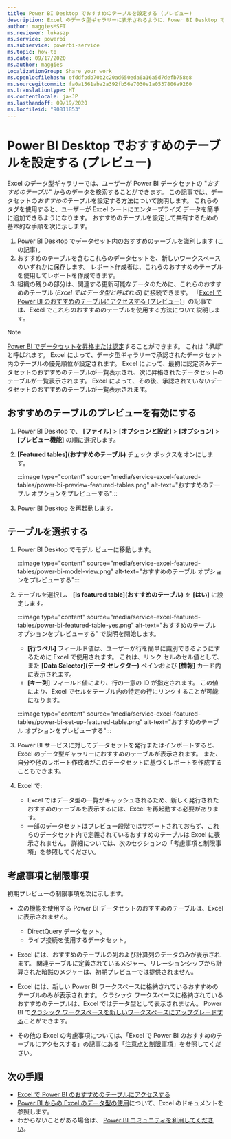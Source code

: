 ```yaml
---
title: Power BI Desktop でおすすめのテーブルを設定する (プレビュー)
description: Excel のデータ型ギャラリーに表示されるように、Power BI Desktop でおすすめのテーブルを作成します。
author: maggiesMSFT
ms.reviewer: lukaszp
ms.service: powerbi
ms.subservice: powerbi-service
ms.topic: how-to
ms.date: 09/17/2020
ms.author: maggies
LocalizationGroup: Share your work
ms.openlocfilehash: efddfbdb70b2c20ad650eda6a16a5d7defb758e8
ms.sourcegitcommit: fa0a1561aba2a392fb56e7030e1a0537806a9260
ms.translationtype: HT
ms.contentlocale: ja-JP
ms.lasthandoff: 09/19/2020
ms.locfileid: "90811853"
---
```

# <a name="set-featured-tables-in-power-bi-desktop-preview"></a>Power BI Desktop でおすすめのテーブルを設定する (プレビュー)

Excel のデータ型ギャラリーでは、ユーザーが Power BI データセットの "*おすすめのテーブル*" からのデータを検索することができます。 この記事では、データセットの*おすすめの*テーブルを設定する方法について説明します。 これらのタグを使用すると、ユーザーが Excel シートにエンタープライズ データを簡単に追加できるようになります。 おすすめのテーブルを設定して共有するための基本的な手順を次に示します。

1. Power BI Desktop でデータセット内のおすすめのテーブルを識別します (この記事)。
1. おすすめのテーブルを含むこれらのデータセットを、新しいワークスペースのいずれかに保存します。 レポート作成者は、これらのおすすめのテーブルを使用してレポートを作成できます。 
1. 組織の残りの部分は、関連する更新可能なデータのために、これらのおすすめのテーブル (*Excel ではデータ型と呼ばれる*) に接続できます。 「[Excel で Power BI のおすすめのテーブルにアクセスする (プレビュー)](service-excel-featured-tables.md)」の記事では、Excel でこれらのおすすめのテーブルを使用する方法について説明します。

> [!NOTE]
> [Power BI でデータセットを昇格または認定](../connect-data/service-datasets-promote.md)することができます。 これは "*承認*" と呼ばれます。 Excel によって、データ型ギャラリーで承認されたデータセット内のテーブルの優先順位が設定されます。 Excel によって、最初に認定済みデータセットのおすすめのテーブルが一覧表示され、次に昇格されたデータセットのテーブルが一覧表示されます。 Excel によって、その後、承認されていないデータセットのおすすめのテーブルが一覧表示されます。 

## <a name="turn-on-the-featured-table-preview"></a>おすすめのテーブルのプレビューを有効にする

1. Power BI Desktop で、 **[ファイル]**  >  **[オプションと設定]**  >  **[オプション]**  >  **[プレビュー機能]** の順に選択します。
2. **[Featured tables]\(おすすめのテーブル\)** チェック ボックスをオンにします。

    :::image type="content" source="media/service-excel-featured-tables/power-bi-preview-featured-tables.png" alt-text="おすすめのテーブル オプションをプレビューする":::

3. Power BI Desktop を再起動します。

## <a name="select-a-table"></a>テーブルを選択する

1. Power BI Desktop でモデル ビューに移動します。

    :::image type="content" source="media/service-excel-featured-tables/power-bi-model-view.png" alt-text="おすすめのテーブル オプションをプレビューする":::
 
2. テーブルを選択し、 **[Is featured table]\(おすすめのテーブル\)** を **[はい]** に設定します。

    :::image type="content" source="media/service-excel-featured-tables/power-bi-featured-table-yes.png" alt-text="おすすめのテーブル オプションをプレビューする" で説明を開始します。
    - **[行ラベル]** フィールド値は、ユーザーが行を簡単に識別できるようにするために Excel で使用されます。 これは、リンク セルのセル値として、また **[Data Selector]\(データ セレクター\)** ペインおよび **[情報]** カード内に表示されます。 
    - **[キー列]** フィールド値により、行の一意の ID が指定されます。 この値により、Excel でセルをテーブル内の特定の行にリンクすることが可能になります。

    :::image type="content" source="media/service-excel-featured-tables/power-bi-set-up-featured-table.png" alt-text="おすすめのテーブル オプションをプレビューする":::

1. Power BI サービスに対してデータセットを発行またはインポートすると、Excel のデータ型ギャラリーにおすすめのテーブルが表示されます。 また、自分や他のレポート作成者がこのデータセットに基づくレポートを作成することもできます。

1. Excel で: 
    - Excel ではデータ型の一覧がキャッシュされるため、新しく発行されたおすすめのテーブルを表示するには、Excel を再起動する必要があります。
    - 一部のデータセットはプレビュー段階ではサポートされておらず、これらのデータセット内で定義されているおすすめのテーブルは Excel に表示されません。 詳細については、次のセクションの「考慮事項と制限事項」を参照してください。

## <a name="considerations-and-limitations"></a>考慮事項と制限事項

初期プレビューの制限事項を次に示します。

- 次の機能を使用する Power BI データセットのおすすめのテーブルは、Excel に表示されません。

    - DirectQuery データセット。
    - ライブ接続を使用するデータセット。

- Excel には、おすすめのテーブルの列および計算列のデータのみが表示されます。 関連テーブルに定義されているメジャー、リレーションシップから計算された暗黙のメジャーは、初期プレビューでは提供されません。
- Excel には、新しい Power BI ワークスペースに格納されているおすすめのテーブルのみが表示されます。 クラシック ワークスペースに格納されているおすすめのテーブルは、Excel ではデータ型として表示されません。 Power BI で[クラシック ワークスペースを新しいワークスペースにアップグレードする](service-upgrade-workspaces.md)ことができます。
- その他の Excel の考慮事項については、「Excel で Power BI のおすすめのテーブルにアクセスする」の記事にある「[注意点と制限事項](service-excel-featured-tables.md#considerations-and-limitations)」を参照してください。

## <a name="next-steps"></a>次の手順

- [Excel で Power BI のおすすめのテーブルにアクセスする](service-excel-featured-tables.md)
- [Power BI からの Excel のデータ型の使用](https://support.office.com/article/use-excel-data-types-from-power-bi-preview-cd8938ce-f963-444d-b82a-7140848241e9)について、Excel のドキュメントを参照します。
- わからないことがある場合は、 [Power BI コミュニティを利用してください](https://community.powerbi.com/)。


